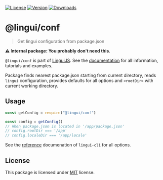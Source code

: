 [![License][badge-license]][license]
[![Version][badge-version]][package]
[![Downloads][badge-downloads]][package]

# @lingui/conf

> Get lingui configuration from package.json

**⚠️ Internal package: You probably don't need this.**

`@lingui/conf` is part of [LinguiJS][linguijs]. See the [documentation][documentation] for all information, tutorials and examples.

Package finds nearest package.json starting from current directory, reads `lingui` configuration, provides defaults for all options and `<rootDir>` with current working directory.

## Usage

```js
const getConfig = require("@lingui/conf")

const config = getConfig()
// When package.json is located in '/app/package.json'
// config.rootDir === '/app'
// config.localeDir === '/app/locale'
```

See the [reference][reference] documenation of `lingui-cli` for all options.

## License

This package is licensed under [MIT][license] license.

[license]: https://github.com/lingui/js-lingui/blob/main/LICENSE
[linguijs]: https://github.com/lingui/js-lingui
[documentation]: https://lingui.dev
[reference]: https://lingui.dev/ref/conf
[package]: https://www.npmjs.com/package/@lingui/conf
[badge-downloads]: https://img.shields.io/npm/dw/@lingui/conf.svg
[badge-version]: https://img.shields.io/npm/v/@lingui/conf.svg
[badge-license]: https://img.shields.io/npm/l/@lingui/conf.svg
